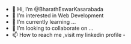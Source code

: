 - 👋 Hi, I’m @BharathEswarKasarabada
- 👀 I’m interested in Web Development
- 🌱 I’m currently learning ...
- 💞️ I’m looking to collaborate on ...
- 📫 How to reach me ,visit my linkedin profile -

<!---
BharathEswarKasarabada/BharathEswarKasarabada is a ✨ special ✨ repository because its `README.md` (this file) appears on your GitHub profile.
You can click the Preview link to take a look at your changes.
--->
